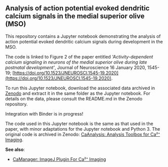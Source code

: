 ## Analysis of action potential evoked dendritic calcium signals in the medial superior olive (MSO)

This repository contains a Jupyter notebook demonstrating the analysis of action potential evoked dendritic calcium signals during development in the MSO.

The code is linked to Figure 2 of the paper entitled *'Activity-dependent calcium signaling in neurons of the medial superior olive during late postnatal development'*, Journal of Neuroscience 16 January 2020, 1545-19; [https://doi.org/10.1523/JNEUROSCI.1545-19.2020](https://doi.org/10.1523/JNEUROSCI.1545-19.2020).

To run this Jupyter notebook, download the associated data archived in [Zenodo](https://doi.org/10.5281/zenodo.3614073) and extract it in the same folder as the Jupyter notebook. For details on the data, please consult the README.md in the Zenodo repository.

Integration with Binder is in progress!

The code used in this Jupyter notebook is the same as that used in the paper, with minor adaptations for the Jupyter notebook and Python 3. The original code is archived in Zenodo: [CaAnalysis: Analysis Toolbox for Ca²⁺ Imaging](https://zenodo.org/record/2575675#.Xi…).

**See also**:
* [CaManager: ImageJ Plugin For Ca²⁺ Imaging](https://zenodo.org/record/2575542#.XiS8Ni2ZNPM)





